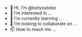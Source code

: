 - 👋 Hi, I’m @botyoutobe
- 👀 I’m interested in ...
- 🌱 I’m currently learning ...
- 💞️ I’m looking to collaborate on ...
- 📫 How to reach me ...

<!---
botyoutobe/botyoutobe is a ✨ special ✨ repository because its `README.md` (this file) appears on your GitHub profile.
You can click the Preview link to take a look at your changes.
--->
